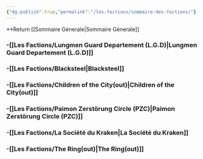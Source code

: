 ```yaml
---
{"dg-publish":true,"permalink":"/les-factions/sommaire-des-factions/"}
---
```


**Return [[Sommaire Génerale\|Sommaire Génerale]]

### -[[Les Factions/Lungmen Guard Departement (L.G.D)\|Lungmen Guard Departement (L.G.D)]]

### -[[Les Factions/Blacksteel\|Blacksteel]]

### -[[Les Factions/Children of the City(out)\|Children of the City(out)]]

### -[[Les Factions/Paimon Zerstörung Circle (PZC)\|Paimon Zerstörung Circle (PZC)]]

### -[[Les Factions/La Société du Kraken\|La Société du Kraken]]

### -[[Les Factions/The Ring(out)\|The Ring(out)]]

